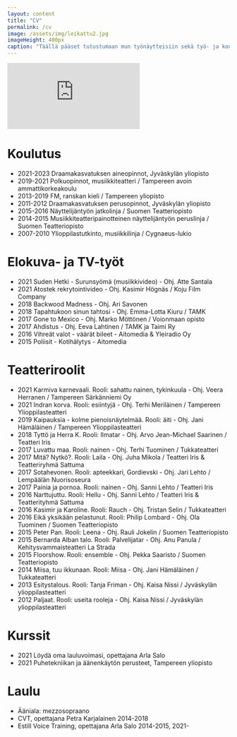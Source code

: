 ```yaml
---
layout: content
title: "CV"
permalink: /cv
image: /assets/img/leikattu2.jpg
imageHeight: 400px
caption: "Täällä pääset tutustumaan mun työnäytteisiin sekä työ- ja koulutustaustaan. Sivun lopusta saat ladattua mun CV:n."
---
```


<iframe class="showreel" src="https://www.youtube.com/embed/98BxLvTSQhU" title="YouTube video player" frameborder="0" allow="accelerometer; autoplay; clipboard-write; encrypted-media; gyroscope; picture-in-picture" allowfullscreen> </iframe>

# Koulutus
* 2021-2023 Draamakasvatuksen aineopinnot, Jyväskylän yliopisto
* 2019-2021 Polkuopinnot, musiikkiteatteri / Tampereen avoin ammattikorkeakoulu
* 2013-2019 FM, ranskan kieli / Tampereen yliopisto
* 2011-2012 Draamakasvatuksen perusopinnot, Jyväskylän yliopisto
* 2015-2016 Näyttelijäntyön jatkolinja / Suomen Teatteriopisto
* 2014-2015 Musiikkiteatteripainotteinen näyttelijäntyön peruslinja / Suomen Teatteriopisto
* 2007-2010 Ylioppilastutkinto, musiikkilinja / Cygnaeus-lukio

# Elokuva- ja TV-työt
* 2021 Suden Hetki - Surunsyömä (musiikkivideo) - Ohj. Atte Santala
* 2021 Atostek rekrytointivideo - Ohj. Kasimir Högnäs / Koju Film Company
* 2018 Backwood Madness - Ohj. Ari Savonen
* 2018 Tapahtukoon sinun tahtosi - Ohj. Emma-Lotta Kiuru / TAMK
* 2017 Gone to Mexico - Ohj. Marko Möttönen / Voionmaan opisto
* 2017 Ahdistus - Ohj. Eeva Lahtinen / TAMK ja Taimi Ry
* 2016 Vihreät valot - väärät bileet - Aitomedia & Yleiradio Oy
* 2015 Poliisit - Kotihälytys - Aitomedia

# Teatteriroolit
* 2021 Karmiva karnevaali. Rooli: sahattu nainen, tykinkuula - Ohj. Veera Herranen / Tampereen Särkänniemi Oy
* 2021 Indran korva. Rooli: esiintyjä - Ohj. Terhi Meriläinen / Tampereen Ylioppilasteatteri
* 2019 Kaipauksia - kolme pienoisnäytelmää. Rooli: äiti - Ohj. Jani Hämäläinen / Tampereen Ylioppilasteatteri
* 2018 Tyttö ja Herra K. Rooli: Ilmatar - Ohj. Arvo Jean-Michael Saarinen / Teatteri Iris
* 2017 Luvattu maa. Rooli: nainen - Ohj. Terhi Tuominen / Tukkateatteri
* 2017 Mitä? Nytkö?. Rooli: Laila - Ohj. Juha Mikola / Teatteri Iris & Teatteriryhmä Sattuma
* 2017 Sotahevonen. Rooli: apteekkari, Gordievski - Ohj. Jari Lehto / Lempäälän Nuorisoseura
* 2017 Painia ja pornoa. Rooli: nainen - Ohj. Sanni Lehto / Teatteri Iris
* 2016 Narttujuttu. Rooli: Hellu - Ohj. Sanni Lehto / Teatteri Iris & Teatterityhmä Sattuma
* 2016 Kasimir ja Karoline. Rooli: Rauch - Ohj. Tristan Selin / Tukkateatteri
* 2016 Eikä yksikään pelastunut. Rooli: Philip Lombard - Ohj. Ola Tuominen / Suomen Teatteriopisto
* 2015 Peter Pan. Rooli: Leena - Ohj. Rauli Jokelin / Suomen Teatteriopisto
* 2015 Bernarda Alban talo. Rooli: Palvelijatar - Ohj. Anu Panula / Kehitysvammaisteatteri La Strada
* 2015 Floorshow. Rooli: ensemble - Ohj. Pekka Saaristo / Suomen Teatteriopisto
* 2014 Miisa, tuu ikkunaan. Rooli: Miisa - Ohj. Jani Hämäläinen / Tukkateatteri
* 2013 Esitystalous. Rooli: Tanja Friman - Ohj. Kaisa Nissi / Jyväskylän ylioppilasteatteri
* 2012 Paljaat. Rooli: useita rooleja - Ohj. Kaisa Nissi / Jyväskylän ylioppilasteatteri

# Kurssit
* 2021 Löydä oma lauluvoimasi, opettajana Arla Salo
* 2021 Puhetekniikan ja äänenkäytön perusteet, Tampereen yliopisto

# Laulu
* Ääniala: mezzosopraano
* CVT, opettajana Petra Karjalainen 2014-2018
* Estill Voice Training, opettajana Arla Salo 2014-2015, 2021-